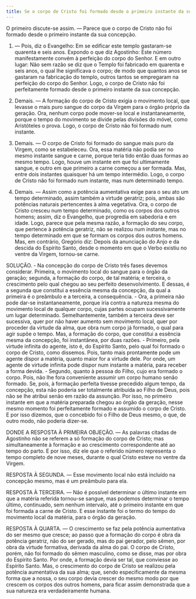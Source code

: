 ```yaml
---
title: Se o corpo de Cristo foi formado desde o primeiro instante da sua concepção
---
```


O primeiro discute-se assim. — Parece que o corpo de Cristo não foi formado desde o primeiro instante da sua concepção.  

1. — Pois, diz o Evangelho: Em se edificar este templo gastaram-se quarenta e seis anos. Expondo o que diz Agostinho: Este número manifestamente convém à perfeição do corpo do Senhor. E em outro lugar: Não sem razão se diz que o Templo foi fabricado em quarenta e seis anos, o qual lhe significava o corpo; de modo que quantos anos se gastaram na fabricação do templo, outros tantos se empregaram na perfeição do corpo do Senhor. Logo, o corpo de Cristo não foi perfeitamente formado desde o primeiro instante da sua concepção.  

2. Demais. — A formação do corpo de Cristo exigia o movimento local, que levasse o mais puro sangue do corpo da Virgem para o órgão próprio da geração. Ora, nenhum corpo pode mover-se local e instantaneamente, porque o tempo do movimento se divide pelas divisões do móvel, como Aristóteles o prova. Logo, o corpo de Cristo não foi formado num instante.  

3. Demais. — O corpo de Cristo foi formado do sangue mais puro da Virgem, como se estabeleceu. Ora, essa matéria não podia ser no mesmo instante sangue e carne, porque teria tido então duas formas ao mesmo tempo. Logo, houve um instante em que foi ultimamente sangue, e outro em que primeiro a carne começou a ser formada. Mas, entre dois instantes quaisquer há um tempo intermédio. Logo, o corpo de Cristo não foi formado num instante, mas num determinado tempo.  

4. Demais. — Assim como a potência aumentativa exige para o seu ato um tempo determinado, assim também a virtude geratriz; pois, ambas são potências naturais pertencentes à alma vegetativa. Ora, o corpo de Cristo cresceu num tempo determinado, como os corpos dos outros homens; assim, diz o Evangelho, que progredia em sabedoria e em idade. Logo, parece que pela mesma razão, a formação do seu corpo, que pertence à potência geratriz, não se realizou num instante, mas no tempo determinado em que se formam os corpos dos outros homens.  Mas, em contrário, Gregório diz: Depois da anunciação do Anjo e da descida do Espírito Santo, desde o momento em que o Verbo existiu no ventre da Virgem, tornou-se carne.  

SOLUÇÃO. - Na concepção do corpo de Cristo três fases devemos considerar. Primeira, o movimento local do sangue para o órgão da geração; segunda, a formação do corpo, de tal matéria; e terceira, o crescimento pelo qual chegou ao seu perfeito desenvolvimento. E dessas, é a segunda que constitui a essência mesma da concepção, da qual a primeira é o preâmbulo e a terceira, a consequência. - Ora, a primeira não pode dar-se instantaneamente, porque iria contra a natureza mesma do movimento local de qualquer corpo, cujas partes ocupam sucessivamente um lugar determinado. Semelhantemente, também a terceira deve ser sucessiva, quer por não haver aumento sem movimento local, quer por proceder da virtude da alma, que obra num corpo já formado, o qual para agir supõe o tempo. Mas, a formação do corpo, que constitui a essência mesma da concepção, foi instantânea, por duas razões. - Primeiro, pela virtude infinita do agente, isto é, do Espírito Santo, pelo qual foi formado o corpo de Cristo, como dissemos. Pois, tanto mais prontamente pode um agente dispor a matéria, quanto maior for a virtude dele. Por onde, um agente de virtude infinita pode dispor num instante a matéria, para receber a forma devida. - Segundo, quanto à pessoa do Filho, cujo era formado o corpo. Pois, não lhe fora conveniente assumir um corpo humano senão formado. Se, pois, à formação perfeita tivesse precedido algum tempo, da concepção, esta não poderia ser totalmente atribuída ao Filho de Deus, pois não se lhe atribui senão em razão da assunção. Por isso, no primeiro instante em que a matéria preparada chegou ao órgão da geração, nesse mesmo momento foi perfeitamente formado e assumido o corpo de Cristo. E por isso dizemos, que o concebido foi o Filho de Deus mesmo, o que, de outro modo, não poderia dizer-se.  

DONDE A RESPOSTA À PRIMEIRA OBJEÇÃO. — As palavras citadas de Agostinho não se referem a só formação do corpo de Cristo; mas simultaneamente à formação e ao crescimento correspondente até ao tempo do parto. E por isso, diz ele que o referido número representa o tempo completo de nove meses, durante o qual Cristo esteve no ventre da Virgem.  

RESPOSTA À SEGUNDA. — Esse movimento local não está incluído na concepção mesmo, mas é um preâmbulo para ela.  

RESPOSTA À TERCEIRA. — Não é possível determinar o último instante em que a matéria referida tornou-se sangue, mas podemos determinar o tempo último, continuado, sem nenhum intervalo, até o primeiro instante em que foi formada a carne de Cristo. E esse instante foi o termo do tempo do movimento local da matéria, para o órgão da geração.  

RESPOSTA À QUARTA. — O crescimento se faz pela potência aumentativa do ser mesmo que cresce; ao passo que a formação do corpo é obra da potência geratriz, não do ser gerado, mas do pai gerador, pelo sêmen, por obra da virtude formativa, derivada da alma do pai. O corpo de Cristo, porém, não foi formado do sêmen masculino, como se disse, mas por obra do Espírito Santo. Por onde, a formação devia ser tal, que conviesse ao Espírito Santo. Mas, o crescimento do corpo de Cristo se realizou pela potência aumentativa da sua alma; que, sendo especificamente da mesma forma que a nossa, o seu corpo devia crescer do mesmo modo por que crescem os corpos dos outros homens, para ficar assim demonstrada que a sua natureza era verdadeiramente humana.